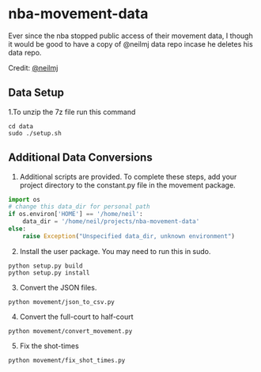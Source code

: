 # nba-movement-data
Ever since the nba stopped public access of their movement data, I though it would be good to have a copy of @neilmj data repo incase he deletes his data repo.

Credit: [@neilmj](https://github.com/neilmj/BasketballData)

## Data Setup
1.To unzip the 7z file run this command
```
cd data
sudo ./setup.sh
```

## Additional Data Conversions
1. Additional scripts are provided. To complete these steps, add your project directory to the constant.py file in the movement package.
```py 
import os
# change this data_dir for personal path
if os.environ['HOME'] == '/home/neil':
    data_dir = '/home/neil/projects/nba-movement-data'
else:
    raise Exception("Unspecified data_dir, unknown environment")
```


2. Install the user package. You may need to run this in sudo.
```
python setup.py build
python setup.py install
```

3. Convert the JSON files.
```
python movement/json_to_csv.py
```

4. Convert the full-court to half-court
```
python movement/convert_movement.py
```

5. Fix the shot-times
```
python movement/fix_shot_times.py
```
